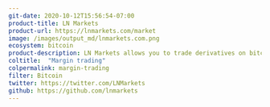 ```yaml
---
git-date: 2020-10-12T15:56:54-07:00
product-title: LN Markets
product-url: https://lnmarkets.com/market
image: /images/output_md/lnmarkets.com.png
ecosystem: bitcoin
product-description: LN Markets allows you to trade derivatives on bitcoin's Lightning Network directly from any Lightning wallet
coltitle:  "Margin trading"
colpermalink: margin-trading
filter: Bitcoin
twitter: https://twitter.com/LNMarkets
github: https://github.com/lnmarkets
---
```

